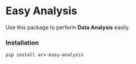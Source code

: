 # Easy Analysis

Use this package to perform **Data Analysis** easily.

### Installation

```sh
pip install arv-easy-analysis
```
